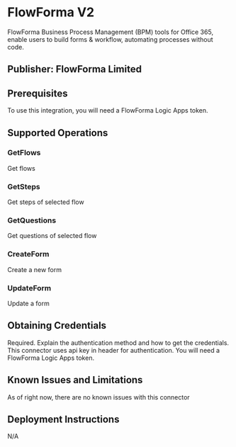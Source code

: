 # FlowForma V2
FlowForma Business Process Management (BPM) tools for Office 365, enable users to build forms & workflow, automating processes without code.

## Publisher: FlowForma Limited

## Prerequisites
To use this integration, you will need a FlowForma Logic Apps token.​

## Supported Operations

### GetFlows
Get flows

### GetSteps
Get steps of selected flow

### GetQuestions
Get questions of selected flow

### CreateForm
Create a new form

### UpdateForm
Update a form

## Obtaining Credentials
Required. Explain the authentication method and how to get the credentials.​
This connector uses api key in header for authentication. You will need a FlowForma Logic Apps token.​

## Known Issues and Limitations
As of right now, there are no known issues with this connector

## Deployment Instructions
N/A